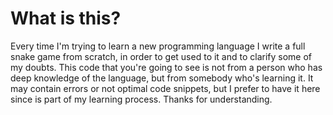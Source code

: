 # What is this? 
Every time I'm trying to learn a new programming language I write a full snake game from scratch, in order to get used to it and to clarify some of my doubts. This code that you're going to see is not from a person who has deep knowledge of the language, but from somebody who's learning it. It may contain errors or not optimal code snippets, but I prefer to have it here since is part of my learning process. 
Thanks for understanding.
